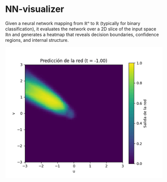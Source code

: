 # NN-visualizer
Given a neural network mapping from ℝⁿ to ℝ (typically for binary classification), it evaluates the network over a 2D slice of the input space ℝn  and generates a heatmap that reveals decision boundaries, confidence regions, and internal structure.

![Demo](demo.gif)
